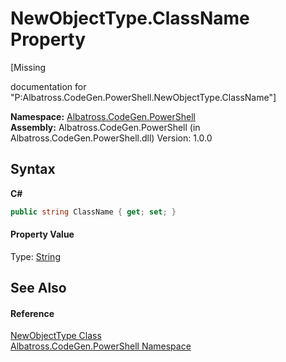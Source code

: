 # NewObjectType.ClassName Property 
 

\[Missing <summary> documentation for "P:Albatross.CodeGen.PowerShell.NewObjectType.ClassName"\]

**Namespace:**&nbsp;<a href="N_Albatross_CodeGen_PowerShell.md">Albatross.CodeGen.PowerShell</a><br />**Assembly:**&nbsp;Albatross.CodeGen.PowerShell (in Albatross.CodeGen.PowerShell.dll) Version: 1.0.0

## Syntax

**C#**<br />
``` C#
public string ClassName { get; set; }
```


#### Property Value
Type: <a href="http://msdn2.microsoft.com/en-us/library/s1wwdcbf" target="_blank">String</a>

## See Also


#### Reference
<a href="T_Albatross_CodeGen_PowerShell_NewObjectType.md">NewObjectType Class</a><br /><a href="N_Albatross_CodeGen_PowerShell.md">Albatross.CodeGen.PowerShell Namespace</a><br />